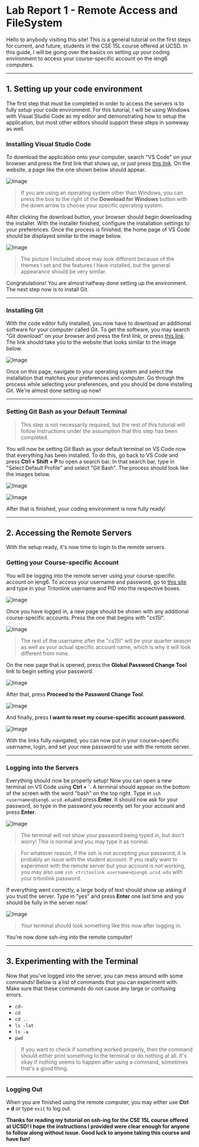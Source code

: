 # Lab Report 1 - Remote Access and FileSystem

Hello to anybody visiting this site! This is a general tutorial on the first steps for current, and future, students in the CSE 15L course offered at UCSD. In this guide, I will be going over the basics on setting up your coding environment to access your course-specific account on the ieng6 computers.  

___

## 1. Setting up your code environment

The first step that must be completed in order to access the servers is to fully setup your code environment. For this tutorial, I will be using Windows with Visual Studio Code as my editor and demonstrating how to setup the application, but most other editors should support these steps in someway as well.  

### Installing Visual Studio Code

To download the application onto your computer, search "VS Code" on your browser and press the first link that shows up, or just press 
[this link](https://code.visualstudio.com/). On the website, a page like the one shown below should appear.

![Image](lab-report-1-imgs/vscodedl.jpg)

> If you are using an operating system other than Windows, you can press the box to the right of the **Download for Windows** button with the down arrow to choose your specific operating system.

After clicking the download button, your browser should begin downloading the installer. With the installer finished, configure the installation settings to your preferences. Once the process is finished, the home page of VS Code should be displayed similar to the image below.

![Image](lab-report-1-imgs/vscodehomepage.jpg)

> The picture I included above may look different because of the themes I set and the features I have installed, but the general appearance should be very similar.

Congratulations! You are almost halfway done setting up the environment. The next step now is to install Git.

___

### Installing Git

With the code editor fully installed, you now have to download an additional software for your computer called Git. To get the software, you may search "Git download" on your browser and press the first link, or press [this link](https://git-scm.com/downloads). The link should take you to the website that looks similar to the image below.

![Image](lab-report-1-imgs/gitdl.jpg)

Once on this page, navigate to your operating system and select the installation that matches your preferences and computer. Go through the process while selecting your preferences, and you should be done installing Git. We're almost done setting up now!

___

### Setting Git Bash as your Default Terminal

> This step is not necessarily required, but the rest of this tutorial will follow instructions under the assumption that this step has been completed.

You will now be setting Git Bash as your default terminal on VS Code now that everything has been installed. To do this, go back to VS Code and press **Ctrl + Shift + P** to open a search bar. In that search bar, type in "Select Default Profile" and select "Git Bash". The process should look like the images below. 

![Image](lab-report-1-imgs/gitdefprof.jpg)

![Image](lab-report-1-imgs/setgitdefprof.jpg)

After that is finished, your coding environment is now fully ready!

___

## 2. Accessing the Remote Servers

With the setup ready, it's now time to login to the remote servers. 

### Getting your Course-specific Account

You will be logging into the remote server using your course-specific account on ieng6. To access your username and password, go to [this site](https://sdacs.ucsd.edu/~icc/index.php) and type in your Tritonlink username and PID into the respective boxes. 

![Image](lab-report-1-imgs/accountlookupinitial.jpg)

Once you have logged in, a new page should be shown with any additional course-specific accounts. Press the one that begins with "cs15l".

![Image](lab-report-1-imgs/accountlookupsecond.jpg)

> The rest of the username after the "cs15l" will be your quarter season as well as your actual specific account name, which is why it will look different from mine.

On the new page that is opened, press the **Global Password Change Tool** link to begin setting your password. 

![Image](lab-report-1-imgs/accountpassresetinitial.jpg)

After that, press **Proceed to the Password Change Tool**.

![Image](lab-report-1-imgs/accountpassresetsecond.jpg)

And finally, press **I want to reset my course-specific account password.** 

![Image](lab-report-1-imgs/accountpassresetfinal.jpg)

With the links fully navigated, you can now put in your course=specific username, login, and set your new password to use with the remote server.

___

### Logging into the Servers

Everything should now be properly setup! Now you can open a new terminal on VS Code using **Ctrl + \`**. A terminal should appear on the bottom of the screen with the word "bash" on the top right. Type in `ssh <username>@ieng6.ucsd.edu`and press **Enter**. It should now ask for your password, so type in the password you recently set for your account and press **Enter**.

![Image](lab-report-1-imgs/sshfirst.jpg)

> The terminal will not show your password being typed in, but don't worry! This is normal and you may type it as normal.

> For whatever reason, if the ssh is not accepting your password, it is probably an issue with the student account. If you really want to experiment with the remote server but your account is not working, you may also use `ssh <tritonlink username>@ieng6.ucsd.edu` with your tritonlink password.

If everything went correctly, a large body of text should show up asking if you trust the server. Type in "yes" and press **Enter** one last time and you should be fully in the server now! 

![Image](lab-report-1-imgs/sshfinal.jpg)

> Your terminal should look something like this now after logging in.

You're now done ssh-ing into the remote computer!

___

## 3. Experimenting with the Terminal

Now that you've logged into the server, you can mess around with some commands! Below is a list of commands that you can experiment with. Make sure that these commands do not cause any large or confusing errors.

* `cd~`
* `cd`
* `cd ..`
* `ls -lat`
* `ls -a`
* `pwd`

> If you want to check if something worked properly, then the command should either print something to the terminal or do nothing at all. It's okay if nothing seems to happen after using a command, sometimes that's a good thing.

___

### Logging Out

When you are finished using the remote computer, you may either use **Ctrl + d** or type `exit` to log out.

**Thanks for reading my tutorial on ssh-ing for the CSE 15L course offered at UCSD! I hope the instructions I provided were clear enough for anyone to follow along without issue. Good luck to anyone taking this course and have fun!**
